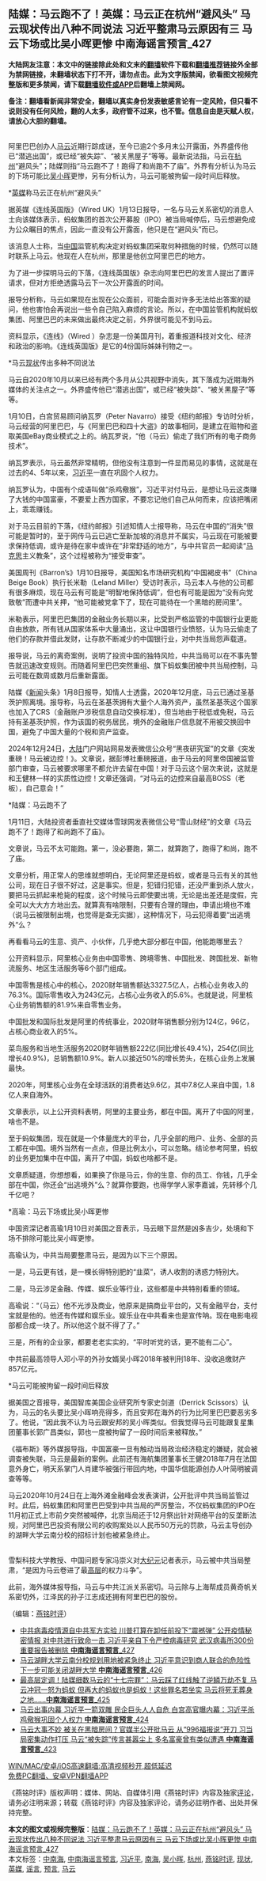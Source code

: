  <h2>陆媒：马云跑不了！英媒：马云正在杭州“避风头” 马云现状传出八种不同说法 习近平整肃马云原因有三 马云下场或比吴小晖更惨 中南海谣言预言_427</h2> <p class="notice"><b>大陆网友注意：本文中的链接除此处和文末的<a href="https://github.com/bannedbook/fanqiang" >翻墙</a>软件下载和<a href="https://github.com/killgcd/justmysocks/blob/master/README.md">翻墙推荐</a>链接外全部为禁网链接，未翻墙状态下打不开，请勿点击。此为文字版禁闻，欲看图文视频完整版和更多禁闻，请下载<a href="https://github.com/bannedbook/fanqiang">翻墙软件或APP</a>后翻墙上禁闻网。</p><p>备注：翻墙看新闻非常安全，翻墙以真实身份发表敏感言论有一定风险，但只看不说则没有任何风险，翻的人太多，政府管不过来，也不管。信息自由是天赋人权，请放心大胆的翻墙。</b></p>  <div class="entry"> <p></p> <p>&nbsp;<br />阿里巴巴创办人<a href="https://www.bannedbook.org/bnews/tag/%e9%a9%ac%e4%ba%91/" class="st_tag internal_tag" rel="tag" title="标签 马云 下的日志">马云</a>近期行踪成谜&#65292;至今已逾2个多月未公开露面&#65292;外界盛传他已&#8220;潜逃出国&#8221;&#65292;或已经&#8220;被失踪&#8221;&#12289;&#8220;被关黑屋子&#8221;等等&#12290;最新说法指&#65292;马云在<a href="https://www.bannedbook.org/bnews/tag/%e6%9d%ad%e5%b7%9e/" class="st_tag internal_tag" rel="tag" title="标签 杭州 下的日志">杭州</a>&#8220;避风头&#8221;&#65307;陆媒则指&#8220;马云跑不了&#65281;跑得了和尚跑不了庙&#8221;&#12290;外界有分析认为马云的下场可能比<a href="https://www.bannedbook.org/bnews/tag/%e5%90%b4%e5%b0%8f%e6%99%96/" class="st_tag internal_tag" rel="tag" title="标签 吴小晖 下的日志">吴小晖</a>更惨&#65292;另有分析认为&#65292;马云可能被拘留一段时间后释放&#12290;</p> <p>   *<a href="https://www.bannedbook.org/bnews/tag/%e8%8b%b1%e5%aa%92/" class="st_tag internal_tag" rel="tag" title="标签 英媒 下的日志">英媒</a>称马云正在杭州&#8220;避风头&#8221;</p> <p>据英媒&#12298;连线英国版&#12299;&#65288;Wired UK&#65289;1月13日报导&#65292;一名与马云关系密切的消息人士向该媒体表示&#65292;蚂蚁集团的首次公开募股&#65288;IPO&#65289;被当局喊停后&#65292;马云想避免成为公众瞩目的焦点&#65292;因此一直没有公开露面&#65292;他只是在&#8220;避风头&#8221;而已&#12290;</p> <p>该消息人士称&#65292;当<span class='wp_keywordlink_affiliate'><a href="https://www.bannedbook.org/" title="中国" target="_blank">中国</a></span>监管机构决定对蚂蚁集团采取何种措施的时候&#65292;仍然可以随时联系上马云&#12290;他现在人在杭州&#65292;那里是他创立阿里巴巴的地方&#12290;</p> <p>为了进一步探明马云的下落&#65292;&#12298;连线英国版&#12299;杂志向阿里巴巴的发言人提出了置评请求&#65292;但对方拒绝透露马云下一次公开露面的时间&#12290;</p> <p>报导分析称&#65292;马云如果现在出现在公众面前&#65292;可能会面对许多无法给出答案的疑问&#65292;他也害怕会再说出一些令自己陷入麻烦的言论&#12290;所以&#65292;在中国监管机构就蚂蚁集团&#12289;阿里巴巴的未来做出最终决定之前&#65292;外界很可能见不到马云&#12290;</p> <p>资料显示&#65292;&#12298;连线&#12299;&#65288;Wired &#65289;杂志是一份美国月刊&#65292;着重报道科技对文化&#12289;经济和政治的影响&#12290;&#12298;连线英国版&#12299;是它的4份国际姊妹刊物之一&#12290;</p> <p>   *马云<a href="https://www.bannedbook.org/bnews/tag/%E7%8E%B0%E7%8A%B6/" class="st_tag internal_tag" rel="tag" title="标签 现状 下的日志">现状</a>传出多种不同说法</p> <p>马云自2020年10月以来已经有两个多月从公共视野中消失&#65292;其下落成为近期海外媒体的关注点之一&#12290;外界盛传他已&#8220;潜逃出国&#8221;&#65292;或已经&#8220;被失踪&#8221;&#12289;&#8220;被关黑屋子&#8221;等等&#12290; </p> <p>1月10日&#65292;白宫贸易顾问纳瓦罗&#65288;Peter Navarro&#65289;接受&#12298;纽约邮报&#12299;专访时分析&#65292;马云经营的阿里巴巴&#65292;与&#12298;阿里巴巴和四十大盗&#12299;的故事相同&#65292;是建立在赃物和盗取美国eBay商业模式之上的&#12290;纳瓦罗说&#65292;&#8220;他&#65288;马云&#65289;偷走了我们所有的电子商务技术&#8221;&#12290;</p> <p>纳瓦罗表示&#65292;马云虽然非常精明&#65292;但他没有注意到一件显而易见的事情&#65292;这就是在过去的4&#12289;5年以来&#65292;<a href="https://www.bannedbook.org/bnews/tag/%e4%b9%a0%e8%bf%91%e5%b9%b3/" class="st_tag internal_tag" rel="tag" title="标签 习近平 下的日志">习近平</a>一直在巩固个人权力&#12290;</p>  <p>纳瓦罗认为&#65292;中国有个成语叫做&#8220;杀鸡儆猴&#8221;&#65292;习近平对付马云&#65292;是想让马云这类赚了大钱的中国富豪&#65292;不要爱上西方国家&#65292;不要忘记他们自己从何而来&#65292;应该把嘴闭上&#65292;乖乖赚钱&#12290;</p> <p>对于马云目前的下落&#65292;&#12298;纽约邮报&#12299;引述知情人士报导称&#65292;马云在中国的&#8220;消失&#8221;很可能是暂时的&#65292;至于网传马云已逃亡至新加坡的消息并不属实&#65292;马云现在可能被要求保持低调&#65292;或许是待在家中或许在&#8220;非常舒适的地方&#8221;&#65292;与中共官员一起阅读&#8220;<span class='wp_keywordlink'><a href="https://www.bannedbook.org/forum2/topic105.html" title="《马克思的成魔之路》" target="_blank">马克思</a></span>主义教条&#8221;&#65292;这个过程被称为&#8220;接受审查&#8221;&#12290;</p> <p>   美国周刊&#12298;Barron&#8217;s&#12299;1月10日报导&#65292;美国知名市场研究机构&#8220;中国褐皮书&#8221;&#65288;China Beige Book&#65289;执行长米勒&#65288;Leland Miller&#65289;受访时表示&#65292;马云本人与他的公司都有很多麻烦&#65292;现在马云有可能是&#8220;明智地保持低调&#8221;&#65292;但也有可能是因为&#8220;没有向党致敬&#8221;而遭中共关押&#65292;&#8220;他可能被党拿下了&#65292;现在可能待在一个黑暗的房间里&#8221;&#12290;</p> <p>米勒表示&#65292;阿里巴巴集团的金融业务长期以来&#65292;比受到严格监管的中国银行业更能自由放款&#65292;所有钱从国家体系中大量涌出&#65292;这让中国银行业愤怒&#65292;认为马云偷走了他们的存款并借此发财&#65292;让存款不断减少的中国银行业&#65292;对中共当局怨声载道&#12290;</p> <p>报导说&#65292;马云的离奇案例&#65292;说明了投资中国的独特风险&#65292;中共当局可以在不事先警告就迅速改变规则&#12290;而随着阿里巴巴突然重组&#12289;旗下蚂蚁集团被中共当局控制&#65292;马云可能在数周或数月后重新露面&#12290;</p> <p>陆媒&#12298;<span class='wp_keywordlink_affiliate'><a href="https://www.bannedbook.org/" title="新闻">新闻</a></span>头条&#12299;1月8日报导&#65292;知情人士透露&#65292;2020年12月底&#65292;马云已通过圣基茨护照离境&#12290;报导称&#65292;马云在圣基茨拥有大量个人海外资产&#65292;虽然圣基茨这个国家也加入了CRS&#65288;金融账户涉税信息自动交换标准&#65289;&#65292;但当地由于税低或免税&#65292;马云持有圣基茨护照&#65292;作为该国的税务居民&#65292;境外的金融账户信息就不用被交换回中国&#65292;避免了中国大量的个税和资产监查&#12290;</p> <p>2024年12月24日&#65292;<span class='wp_keywordlink_affiliate'><a href="https://www.bannedbook.org/" title="大陆" target="_blank">大陆</a></span>门户网站网易发表微信公众号&#8220;黑夜研究室&#8221;的文章&#12298;突发重磅&#65281;马云被边控&#65281;&#12299;&#12290;文章说&#65292;据彭博社重磅报道&#65292;由于马云的阿里帝国被监管部门审查&#65292;马云被要求哪里不都允许去留在中国&#65281;对于马云这个层次来说&#65292;这就是和王健林一样的实质性边控&#65281;文章还强调&#65292;&#8220;对马云的边控来自最高BOSS&#65288;老板&#65289;&#65292;自己意会&#65281;&#8221;</p> <p>   *陆媒&#65306;马云跑不了</p> <p>1月11日&#65292;大陆投资者垂直社交媒体雪球网发表微信公号&#8220;雪山财经&#8221;的文章&#12298;马云跑不了&#65281;跑得了和尚跑不了庙&#12299;&#12290;</p> <p>文章说&#65292;马云不太可能跑&#12290;第一&#65292;没必要跑&#65292;第二&#65292;就算跑了&#65292;跑得了和尚&#65292;跑不了庙&#12290;</p> <p>文章分析&#65292;用正常人的思维就想明白&#65292;无论阿里还是蚂蚁&#65292;或者是马云有关的其他公司&#65292;现在日子很不好过&#65292;这是事实&#12290;但是&#65292;犯错归犯错&#65292;还没严重到杀人放火&#65292;要把马云抓起来枪毙的程度&#65292;这个时候马云即使要出境&#65292;无论是出差还是度假&#65292;完全可以大大方方地出去&#12290;就算真有啥限制&#65292;只要有合理的理由&#65292;申请出境也不难&#65288;说马云被限制出境&#65292;也觉得是查无实据&#65289;&#65292;这种情况下&#65292;马云犯得着要&#8220;出逃境外&#8220;么&#65311;</p> <p>再看看马云的生意&#12289;资产&#12289;小伙伴&#65292;几乎绝大部分都在中国&#65292;他能跑哪里去&#65311;</p>  <p>公开资料显示&#65292;阿里核心业务由中国零售&#12289;跨境零售&#12289;中国批发&#12289;跨国批发&#12289;新物流服务&#12289;地区生活服务等6个部门组成&#12290;</p> <p>中国零售是核心中的核心&#65292;2020财年销售额达3327.5亿人&#65292;占核心业务收入的76.3%&#12290;国际零售收入为243亿元&#65292;占核心业务收入的5.6%&#12290;也就是说&#65292;阿里核心业务销售额的81.9%来自零售业务&#12290;</p> <p>   中国批发和国际批发是阿里的传统事业&#65292;2020财年销售额分别为124亿&#65292;96亿&#65292;占核心商业收入的5%&#12290;</p> <p>菜鸟服务和当地生活服务2020财年销售额222亿(同比增长49.4%)&#65292;254亿(同比增长40.9%)&#65292;总销售额10.9%&#12290;新人以接近50%的增长势头&#65292;在核心业务上发展最快&#12290;</p> <p>2020年&#65292;阿里核心业务在全球活跃的消费者达9.6亿&#65292;其中7.8亿人来自中国&#65292;1.8亿人来自海外&#12290;</p> <p>文章表示&#65292;以上公开资料表明&#65292;阿里的主要业务&#65292;都在中国&#12290;离开了中国的阿里&#65292;啥也不是&#12290;</p> <p>至于蚂蚁集团&#65292;现在就是一个体量庞大的平台&#65292;几乎全部的用户&#12289;业务&#12289;全部的员工都在中国&#12290;境外当然有一点点&#65292;但是比例太小&#65292;可以忽略&#12290;结论参考阿里&#65292;蚂蚁的业务更加集中在中国&#65292;离开了中国&#65292;蚂蚁也啥都不是&#12290;</p> <p>文章质疑道&#65292;你想想看&#65292;如果换了你是马云&#65292;你的生意&#12289;你的员工&#12289;你钱&#65292;几乎全部在中国&#65292;你还会&#8220;出逃境外&#8221;么&#65311;就算你要跑&#65292;也得学学人家李嘉诚&#65292;先转移个几千亿吧&#65311;</p> <p>   *高瑜&#65306;马云下场或比吴小晖更惨</p> <p>中国资深记者高瑜1月10日对美国之音表示&#65292;马云眼下显然是凶多吉少&#65292;处境和下场不排除可能比吴小晖更惨&#12290;</p> <p>高瑜认为&#65292;中共当局要整肃马云&#65292;是因为以下三个原因&#12290;</p> <p>一是&#65292;马云更有钱&#65292;是一棵长得特别肥的&#8220;韭菜&#8221;&#65292;诱人收割的诱惑力特别大&#12290;</p>  <p>二是&#65292;马云涉足金融&#12289;传媒&#12289;娱乐业等行业&#65292;这些都是中共特别看重的领域&#12290;</p> <p>高瑜说&#65306;&#8220;&#65288;马云&#65289;他不光涉及商业&#65292;他原来是搞商业平台的&#65292;又有金融平台&#65292;支付宝就是他的&#12290;他还有传媒和娱乐业&#12290;娱乐业在中共看来也是宣传呐&#12290;现在电影电视部都合成一块了&#12290;所以他这个就不得了了&#12290;&#8221;</p> <p>三是&#65292;所有的企业家&#65292;都要老老实实的&#65292;&#8220;平时听党的话&#65292;更不能有二心&#8221;&#12290;</p> <p>中共前最高领导人邓小平的外孙女婿吴小晖2018年被判刑18年&#12289;没收追缴财产857亿元&#12290;</p> <p>   *马云可能被拘留一段时间后释放</p> <p>据美国之音报导&#65292;美国智库美国企业研究所专家史剑道&#65288;Derrick Scissors&#65289;认为&#65292;马云的名头要比吴小晖响亮得多&#65292;而且安邦在海外的行为比阿里巴巴要恶劣多了&#12290;他说&#65292;&#8220;因此我不认为马云跟安邦的吴小晖类似&#12290;但我觉得马云可能跟复星集团董事长郭广昌类似&#65292;郭也一度被拘留了一段时间后来被释放&#12290;&#8221;</p> <p>&#12298;福布斯&#12299;等外媒报导指&#65292;中国富豪一旦有触动当局政治经济稳定的嫌疑&#65292;就会被调查被失联&#65292;马云是最新的案例&#12290;此前还有海航集团董事长王健2018年7月在法国意外身亡&#65292;明天系掌门人肖建华被强行带回内地&#65292;中国华信能源创办人叶简明被调查等等&#12290;</p> <p>马云2020年10月24日在上海外滩金融峰会发表演讲&#65292;公开批评中共当局监管过时&#12290;此后&#65292;蚂蚁集团和阿里巴巴受到中共当局的严厉整治&#65292;不仅蚂蚁集团的IPO在11月初正式上市前夕突然被喊停&#65292;北京当局还于12月祭出针对网络平台的反垄断法规&#65292;对阿里巴巴投资有限公司的收购案处以人民币50万元的罚款&#65292;马云主导创办的湖畔大学云南分校的招标计划也被紧急终止&#12290;<br />&nbsp;</p> <p>   雪梨科技大学教授&#12289;中国问题专家冯崇义对<span class='wp_keywordlink_affiliate'><a href="http://www.epochtimes.com/" title="大纪元" target="_blank">大纪元</a></span>记者表示&#65292;马云被中共当局整肃&#65292;&#8220;是因为马云卷进了最<span class='wp_keywordlink_affiliate'><a href="https://www.bannedbook.org/bnews/ccpdope/" title="中共高层内幕" target="_blank">高层</a></span>的权力斗争&#8221;&#12290;</p> <p>此前&#65292;海外媒体报导指&#65292;马云与中共江派关系密切&#12290;马云除与上海帮成员黄奇帆关系密切外&#65292;江泽民的孙子江志成还拥有阿里巴巴的股份&#12290;</p> <p>&#65288;编辑&#65306;<a href="https://www.bannedbook.org/bnews/tag/%e7%87%95%e9%93%ad%e6%97%b6%e8%af%84/" class="st_tag internal_tag" rel="tag" title="标签 燕铭时评 下的日志">燕铭时评</a>&#65289;</p> <ul class='op-related-articles' title='相关阅读'> <li><a href='https://www.bannedbook.org/bnews/comments/20210114/1467118.html' target='_blank'>中共病毒疫情源自中共军方实验 川普打算在卸任前投下“震撼弹” 公开疫情秘密情报 对中共进行致命一击 习近平亲自下令严控病毒研究 武汉病毒所300份重要报告被删除 <b>中南海谣言预言</b>_427</a></li> <li><a href='https://www.bannedbook.org/bnews/comments/20210113/1466365.html' target='_blank'>马云湖畔大学云南分校规划用地被紧急终止 习近平意识到商人联合的危险性 下一步可能关闭湖畔大学 <b>中南海谣言预言</b>_426</a></li> <li><a href='https://www.bannedbook.org/bnews/comments/20210113/1466347.html' target='_blank'>最高层定调！陆媒细数马云的“十七宗罪”：马云踩了红线触了逆鳞万劫不复 马云冲冠一怒为蚂蚁 但再大的蚂蚁也是蚂蚁！这些罪名若坐实 马云将死无葬身之地……<b>中南海谣言预言</b>_425</a></li> <li><a href='https://www.bannedbook.org/bnews/comments/20210112/1465993.html' target='_blank'>马云出事内幕 习近平一箭双雕 民企巨头人人自危 白宫高官曝内幕：习近平杀鸡儆猴巩固个人权力 <b>中南海谣言预言</b>_424</a></li> <li><a href='https://www.bannedbook.org/bnews/comments/20210111/1465333.html' target='_blank'>马云大事不妙 被关在黑暗房间？官媒半公开批马云 从“996福报说”开刀 习当局密集动作打压 马云“被失踪”传言甚嚣尘上 多名富豪曾有类似遭遇 <b>中南海谣言预言</b>_423</a></li> </ul> <p class="texttj"> <a href="https://github.com/bannedbook/fanqiang/wiki/V2ray%E6%9C%BA%E5%9C%BA" target="_blank">WIN/MAC/安卓/iOS高速翻墙:高清视频秒开,超低延迟</a><br/> <a href="https://github.com/bannedbook/fanqiang/wiki/%E7%A6%81%E9%97%BB%E7%BD%91%E5%AE%89%E5%8D%93%E7%BF%BB%E5%A2%99%E6%96%B0%E9%97%BBAPP" target="_blank">免费PC翻墙、安卓VPN翻墙APP</a></p><p>&#12298;燕铭时评&#12299;版权声明&#65306;媒体&#12289;网站&#12289;自媒体引用&#12298;燕铭时评&#12299;内容及独家<span class='wp_keywordlink_affiliate'><a href="https://www.bannedbook.org/bnews/comments/" title="新闻评论" target="_blank">评论</a></span>&#65292;请务必注明来源&#65307;转载&#12298;燕铭时评&#12299;内容及独家评论&#65292;请务必註明作者&#12289;出处并保持完整&#12290;   </p> <a name='sharetosocial'></a>       <div><b>本文的图文或视频完整版</b>：<a href='https://www.bannedbook.org/bnews/comments/20210114/1467230.html'>陆媒：马云跑不了！英媒：马云正在杭州“避风头” 马云现状传出八种不同说法 习近平整肃马云原因有三 马云下场或比吴小晖更惨 中南海谣言预言_427</a></div>  </div><!--END ENTRY--> <div class="postfooter"> <div>本文标签：<a href="https://www.bannedbook.org/bnews/tag/%e4%b8%ad%e5%8d%97%e6%b5%b7/" rel="tag">中南海</a>, <a href="https://www.bannedbook.org/bnews/tag/%e4%b8%ad%e5%8d%97%e6%b5%b7%e8%b0%a3%e8%a8%80%e9%a2%84%e8%a8%80/" rel="tag">中南海谣言预言</a>, <a href="https://www.bannedbook.org/bnews/tag/%e4%b9%a0%e8%bf%91%e5%b9%b3/" rel="tag">习近平</a>, <a href="https://www.bannedbook.org/bnews/tag/%e5%8d%97%e6%b5%b7/" rel="tag">南海</a>, <a href="https://www.bannedbook.org/bnews/tag/%e5%90%b4%e5%b0%8f%e6%99%96/" rel="tag">吴小晖</a>, <a href="https://www.bannedbook.org/bnews/tag/%e6%9d%ad%e5%b7%9e/" rel="tag">杭州</a>, <a href="https://www.bannedbook.org/bnews/tag/%e7%87%95%e9%93%ad%e6%97%b6%e8%af%84/" rel="tag">燕铭时评</a>, <a href="https://www.bannedbook.org/bnews/tag/%E7%8E%B0%E7%8A%B6/" rel="tag">现状</a>, <a href="https://www.bannedbook.org/bnews/tag/%e8%8b%b1%e5%aa%92/" rel="tag">英媒</a>, <a href="https://www.bannedbook.org/bnews/tag/%E8%B0%A3%E8%A8%80/" rel="tag">谣言</a>, <a href="https://www.bannedbook.org/bnews/tag/%e9%a2%84%e8%a8%80/" rel="tag">预言</a>, <a href="https://www.bannedbook.org/bnews/tag/%e9%a9%ac%e4%ba%91/" rel="tag">马云</a></div>  </div><!--END POSTFOOTER--> 